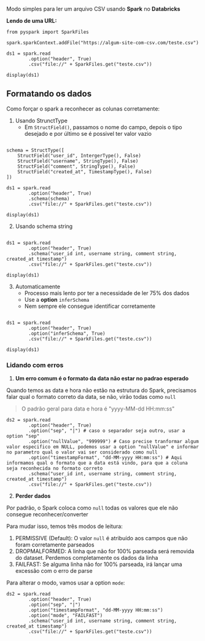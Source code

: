 Modo simples para ler um arquivo CSV usando **Spark** no **Databricks**

**Lendo de uma URL:**

```pyspark
from pyspark import SparkFiles

spark.sparkContext.addFile("https://algum-site-com-csv.com/teste.csv")

ds1 = spark.read
        .option("header", True)
        .csv("file://" + SparkFiles.get("teste.csv"))

display(ds1)
```

## Formatando os dados

Como forçar o spark a reconhecer as colunas corretamente:

1) Usando StrunctType
    - Em `StructField()`, passamos o nome do campo, depois o tipo desejado e por último se é possivel ter valor vazio
```pyspark

schema = StructType([
    StructField("user_id", IntergerType(), False)
    StructField("username", StringType(), False)
    StructField("comment", StringType(), False)
    StructField("created_at", TimestampType(), False)
])

ds1 = spark.read
        .option("header", True)
        .schema(schema)
        .csv("file://" + SparkFiles.get("teste.csv"))

display(ds1)

```

2) Usando schema string

```pyspark

ds1 = spark.read
        .option("header", True)
        .schema("user_id int, username string, comment string, created_at timestamp")
        .csv("file://" + SparkFiles.get("teste.csv"))

display(ds1)
```

3) Automaticamente 
   - Processo mais lento por ter a necessidade de ler 75% dos dados
   - Use a **option** `inferSchema`
   - Nem sempre ele consegue identificar corretamente

```pyspark

ds1 = spark.read
        .option("header", True)
        .option("inferSchema", True)
        .csv("file://" + SparkFiles.get("teste.csv"))

display(ds1)
```

### Lidando com erros


1) **Um erro comum é o formato da data não estar no padrao esperado**

Quando temos as data e hora não estão na estrutura do Spark, precisamos falar qual o formato correto da data, se não, virão todas como `null`

> O padrão geral para data e hora é "yyyy-MM-dd HH:mm:ss"

```pyspark
ds2 = spark.read
        .option("header", True)
        .option("sep", "|") # caso o separador seja outro, usar a option "sep"
        .option("nullValue", "999999") # Caso precise tranformar algum valor especifico em NULL, podemos usar a option "nullValue" e informar no parametro qual o valor vai ser considerado como null
        .option("timestampFormat", "dd-MM-yyyy HH:mm:ss") # Aqui informamos qual o formato que a data está vindo, para que a coluna seja reconhecida no formato correto
        .schema("user_id int, username string, comment string, created_at timestamp")
        .csv("file://" + SparkFiles.get("teste.csv"))
```

2) **Perder dados**

Por padrão, o Spark coloca como `null` todas os valores que ele não consegue reconhecer/converter

Para mudar isso, temos três modos de leitura:
1) PERMISSIVE (Default): O valor `null` é atribuído aos campos que não foram corretamente parseados
2) DROPMALFORMED: A linha que não for 100% parseada será removida do dataset. Perdemos completamente os dados da linha
3) FAILFAST: Se alguma linha não for 100% parseada, irá lançar uma excessão com o erro de parse

Para alterar o modo, vamos usar a option `mode`:

```pyspark
ds2 = spark.read
        .option("header", True)
        .option("sep", "|") 
        .option("timestampFormat", "dd-MM-yyyy HH:mm:ss")
        .option("mode", "FAILFAST")
        .schema("user_id int, username string, comment string, created_at timestamp")
        .csv("file://" + SparkFiles.get("teste.csv"))
```
